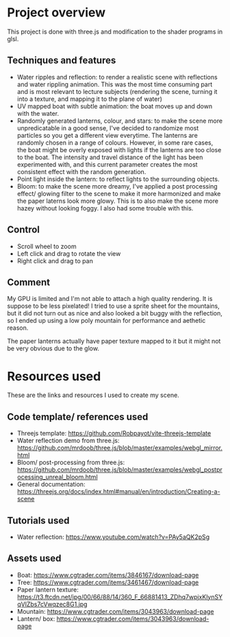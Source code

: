 # Project overview
This project is done with three.js and modification to the shader programs in glsl.

## Techniques and features
- Water ripples and reflection: to render a realistic scene with reflections and water rippling animation. This was the most time consuming part and is most relevant to lecture subjects (rendering the scene, turning it into a texture, and mapping it to the plane of water)
- UV mapped boat with subtle animation: the boat moves up and down with the water.
- Randomly generated lanterns, colour, and stars: to make the scene more unpredicatable in a good sense, I've decided to randomize most particles so you get a different view everytime. The lanterns are randomly chosen in a range of colours. However, in some rare cases, the boat might be overly exposed with lights if the lanterns are too close to the boat. The intensity and travel distance of the light has been experimented with, and this current parameter creates the most consistent effect with the random generation.
- Point light inside the lantern: to reflect lights to the surrounding objects.
- Bloom: to make the scene more dreamy, I've applied a post processing effect/ glowing filter to the scene to make it more harmonized and make the paper laterns look more glowy. This is to also make the scene more hazey without looking foggy. I also had some trouble with this.

## Control
- Scroll wheel to zoom
- Left click and drag to rotate the view
- Right click and drag to pan

## Comment
My GPU is limited and I'm not able to attach a high quality rendering. It is suppose to be less pixelated! I tried to use a sprite sheet for the mountains, but it did not turn out as nice and also looked a bit buggy with the reflection, so I ended up using a low poly mountain for performance and aethetic reason.

The paper lanterns actually have paper texture mapped to it but it might not be very obvious due to the glow.

# Resources used
These are the links and resources I used to create my scene.

## Code template/ references used
- Threejs template: https://github.com/Robpayot/vite-threejs-template
- Water reflection demo from three.js: https://github.com/mrdoob/three.js/blob/master/examples/webgl_mirror.html
- Bloom/ post-processing from three.js: https://github.com/mrdoob/three.js/blob/master/examples/webgl_postprocessing_unreal_bloom.html
- General documentation: https://threejs.org/docs/index.html#manual/en/introduction/Creating-a-scene

## Tutorials used
- Water reflection: https://www.youtube.com/watch?v=PAy5aQK2pSg

## Assets used
- Boat: https://www.cgtrader.com/items/3846167/download-page
- Tree: https://www.cgtrader.com/items/3461467/download-page
- Paper lantern texture: https://t3.ftcdn.net/jpg/00/66/88/14/360_F_66881413_ZDhq7wpjxKlynSYqVlZbs7cVwqzec8G1.jpg
- Mountain: https://www.cgtrader.com/items/3043963/download-page
- Lantern/ box: https://www.cgtrader.com/items/3043963/download-page
